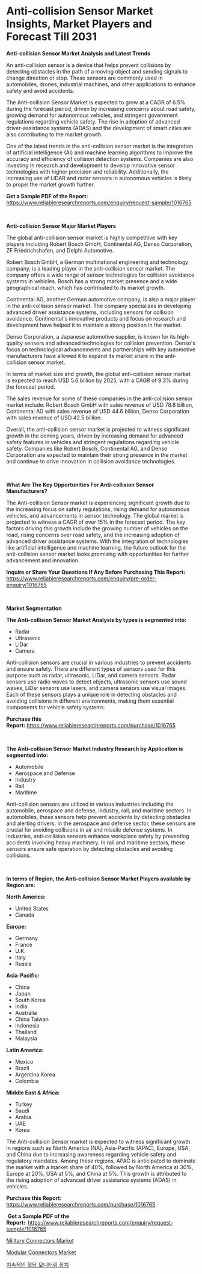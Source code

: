 <p><h1>Anti-collision Sensor Market Insights, Market Players and Forecast Till 2031</h1></p><p><strong>Anti-collision Sensor Market Analysis and Latest Trends</strong></p>
<p><p>An anti-collision sensor is a device that helps prevent collisions by detecting obstacles in the path of a moving object and sending signals to change direction or stop. These sensors are commonly used in automobiles, drones, industrial machines, and other applications to enhance safety and avoid accidents.</p><p>The Anti-collision Sensor Market is expected to grow at a CAGR of 6.5% during the forecast period, driven by increasing concerns about road safety, growing demand for autonomous vehicles, and stringent government regulations regarding vehicle safety. The rise in adoption of advanced driver-assistance systems (ADAS) and the development of smart cities are also contributing to the market growth.</p><p>One of the latest trends in the anti-collision sensor market is the integration of artificial intelligence (AI) and machine learning algorithms to improve the accuracy and efficiency of collision detection systems. Companies are also investing in research and development to develop innovative sensor technologies with higher precision and reliability. Additionally, the increasing use of LiDAR and radar sensors in autonomous vehicles is likely to propel the market growth further.</p></p>
<p><strong>Get a Sample PDF of the Report:&nbsp;</strong> <a href="https://www.reliableresearchreports.com/enquiry/request-sample/1016765">https://www.reliableresearchreports.com/enquiry/request-sample/1016765</a></p>
<p>&nbsp;</p>
<p><strong>Anti-collision Sensor Major Market Players</strong></p>
<p><p>The global anti-collision sensor market is highly competitive with key players including Robert Bosch GmbH, Continental AG, Denso Corporation, ZF Friedrichshafen, and Delphi Automotive. </p><p>Robert Bosch GmbH, a German multinational engineering and technology company, is a leading player in the anti-collision sensor market. The company offers a wide range of sensor technologies for collision avoidance systems in vehicles. Bosch has a strong market presence and a wide geographical reach, which has contributed to its market growth. </p><p>Continental AG, another German automotive company, is also a major player in the anti-collision sensor market. The company specializes in developing advanced driver assistance systems, including sensors for collision avoidance. Continental's innovative products and focus on research and development have helped it to maintain a strong position in the market. </p><p>Denso Corporation, a Japanese automotive supplier, is known for its high-quality sensors and advanced technologies for collision prevention. Denso's focus on technological advancements and partnerships with key automotive manufacturers have allowed it to expand its market share in the anti-collision sensor market. </p><p>In terms of market size and growth, the global anti-collision sensor market is expected to reach USD 5.6 billion by 2025, with a CAGR of 9.3% during the forecast period. </p><p>The sales revenue for some of these companies in the anti-collision sensor market include: Robert Bosch GmbH with sales revenue of USD 78.8 billion, Continental AG with sales revenue of USD 44.6 billion, Denso Corporation with sales revenue of USD 42.5 billion. </p><p>Overall, the anti-collision sensor market is projected to witness significant growth in the coming years, driven by increasing demand for advanced safety features in vehicles and stringent regulations regarding vehicle safety. Companies like Robert Bosch, Continental AG, and Denso Corporation are expected to maintain their strong presence in the market and continue to drive innovation in collision avoidance technologies.</p></p>
<p>&nbsp;</p>
<p><strong>What Are The Key Opportunities For Anti-collision Sensor Manufacturers?</strong></p>
<p><p>The Anti-collision Sensor market is experiencing significant growth due to the increasing focus on safety regulations, rising demand for autonomous vehicles, and advancements in sensor technology. The global market is projected to witness a CAGR of over 15% in the forecast period. The key factors driving this growth include the growing number of vehicles on the road, rising concerns over road safety, and the increasing adoption of advanced driver assistance systems. With the integration of technologies like artificial intelligence and machine learning, the future outlook for the anti-collision sensor market looks promising with opportunities for further advancement and innovation.</p></p>
<p><strong>Inquire or Share Your Questions If Any Before Purchasing This Report:</strong> <a href="https://www.reliableresearchreports.com/enquiry/pre-order-enquiry/1016765">https://www.reliableresearchreports.com/enquiry/pre-order-enquiry/1016765</a></p>
<p>&nbsp;</p>
<p><strong>Market Segmentation</strong></p>
<p><strong>The Anti-collision Sensor Market Analysis by types is segmented into:</strong></p>
<p><ul><li>Radar</li><li>Ultrasonic</li><li>LiDar</li><li>Camera</li></ul></p>
<p><p>Anti-collision sensors are crucial in various industries to prevent accidents and ensure safety. There are different types of sensors used for this purpose such as radar, ultrasonic, LiDar, and camera sensors. Radar sensors use radio waves to detect objects, ultrasonic sensors use sound waves, LiDar sensors use lasers, and camera sensors use visual images. Each of these sensors plays a unique role in detecting obstacles and avoiding collisions in different environments, making them essential components for vehicle safety systems.</p></p>
<p><strong>Purchase this Report:&nbsp;</strong><a href="https://www.reliableresearchreports.com/purchase/1016765">https://www.reliableresearchreports.com/purchase/1016765</a></p>
<p>&nbsp;</p>
<p><strong>The Anti-collision Sensor Market Industry Research by Application is segmented into:</strong></p>
<p><ul><li>Automobile</li><li>Aerospace and Defense</li><li>Industry</li><li>Rail</li><li>Maritime</li></ul></p>
<p><p>Anti-collision sensors are utilized in various industries including the automobile, aerospace and defense, industry, rail, and maritime sectors. In automobiles, these sensors help prevent accidents by detecting obstacles and alerting drivers. In the aerospace and defense sector, these sensors are crucial for avoiding collisions in air and missile defense systems. In industries, anti-collision sensors enhance workplace safety by preventing accidents involving heavy machinery. In rail and maritime sectors, these sensors ensure safe operation by detecting obstacles and avoiding collisions.</p></p>
<p>&nbsp;</p>
<p><strong>In terms of Region, the Anti-collision Sensor Market Players available by Region are:</strong></p>
<p>
    <p> <strong> North America: </strong>
        <ul>
            <li>United States</li>
            <li>Canada</li>
        </ul>
        </p> 
    <p> <strong> Europe: </strong>
        <ul>
            <li>Germany</li>
            <li>France</li>
            <li>U.K.</li>
            <li>Italy</li>
            <li>Russia</li>
        </ul>
        </p> 
    <p> <strong> Asia-Pacific: </strong>
        <ul>
            <li>China</li>
            <li>Japan</li>
            <li>South Korea</li>
            <li>India</li>
            <li>Australia</li>
            <li>China Taiwan</li>
            <li>Indonesia</li>
            <li>Thailand</li>
            <li>Malaysia</li>
        </ul>
        </p> 
    <p> <strong> Latin America: </strong>
        <ul>
            <li>Mexico</li>
            <li>Brazil</li>
            <li>Argentina Korea</li>
            <li>Colombia</li>
        </ul>
        </p> 
    <p> <strong> Middle East & Africa: </strong>
        <ul>
            <li>Turkey</li>
            <li>Saudi</li>
            <li>Arabia</li>
            <li>UAE</li>
            <li>Korea</li>
        </ul>
    </p>
    </p>
<p><p>The Anti-collision Sensor market is expected to witness significant growth in regions such as North America (NA), Asia-Pacific (APAC), Europe, USA, and China due to increasing awareness regarding vehicle safety and regulatory mandates. Among these regions, APAC is anticipated to dominate the market with a market share of 40%, followed by North America at 30%, Europe at 20%, USA at 5%, and China at 5%. This growth is attributed to the rising adoption of advanced driver assistance systems (ADAS) in vehicles.</p></p>
<p><strong>Purchase this Report: </strong><a href="https://www.reliableresearchreports.com/purchase/1016765">https://www.reliableresearchreports.com/purchase/1016765</a></p>
<p>&nbsp;<strong>Get a Sample PDF of the Report:&nbsp;&nbsp;</strong><a href="https://www.reliableresearchreports.com/enquiry/request-sample/1016765">https://www.reliableresearchreports.com/enquiry/request-sample/1016765</a></p>
<p><strong></strong></p>
<p><p><a href="https://github.com/timeliteaut/Market-Research-Report-List-1/blob/main/military-connectors-market.md">Military Connectors Market</a></p><p><a href="https://github.com/seekum/Market-Research-Report-List-1/blob/main/modular-connectors-market.md">Modular Connectors Market</a></p><p><a href="https://medium.com/@joespinka88967/%EC%A7%80%EC%86%8D%EC%A0%81%EC%9D%B8-%ED%98%88%EB%8B%B9-%EB%AA%A8%EB%8B%88%ED%84%B0%EB%A7%81-%EC%9E%A5%EC%B9%98-%EC%8B%9C%EC%9E%A5-%EB%B6%84%EC%84%9D-cagr-%EC%8B%9C%EC%9E%A5-%EC%84%B8%EB%B6%84%ED%99%94-%EB%B0%8F-%EA%B8%80%EB%A1%9C%EB%B2%8C-%EC%82%B0%EC%97%85-%EA%B0%9C%EC%9A%94-956f570667a9">지속적인 혈당 모니터링 장치</a></p></p>